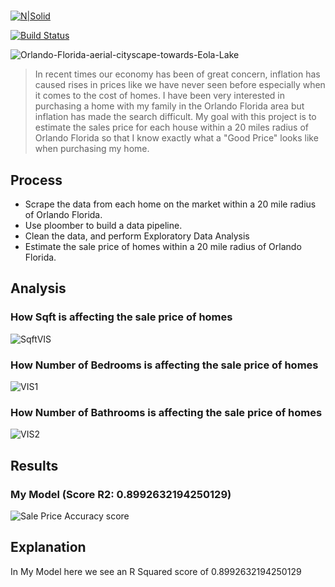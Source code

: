 
# 

[![N|Solid](https://cldup.com/dTxpPi9lDf.thumb.png)](https://nodesource.com/products/nsolid)

[![Build Status](https://travis-ci.org/joemccann/dillinger.svg?branch=master)](https://travis-ci.org/joemccann/dillinger)

![Orlando-Florida-aerial-cityscape-towards-Eola-Lake](https://user-images.githubusercontent.com/31329300/198492770-4db960a5-9384-4cc4-802d-5d468207a0d4.png)

>In recent times our economy has been of great concern, inflation has caused rises in prices like we have never seen before especially when it comes to the cost of homes. I have been very interested in purchasing a home with my family in the Orlando Florida area but inflation has made the search difficult. My goal with this project is to estimate the sales price for each house within a 20 miles radius of Orlando Florida so that I know exactly what a "Good Price" looks like when purchasing my home.

## Process

- Scrape the data from each home on the market within a 20 mile radius of Orlando Florida. 
- Use ploomber to build a data pipeline.
- Clean the data, and perform Exploratory Data Analysis 
- Estimate the sale price of homes within a 20 mile radius of Orlando Florida.

## Analysis

### How Sqft is affecting the sale price of homes
![SqftVIS](https://user-images.githubusercontent.com/31329300/220726343-212724a7-1add-4d79-9995-c9ac8f5edb61.png)
### How Number of Bedrooms is affecting the sale price of homes
![VIS1](https://user-images.githubusercontent.com/31329300/220730981-fa6bf95b-a86d-41a2-90af-1a64237e7f07.png)
### How Number of Bathrooms is affecting the sale price of homes
![VIS2](https://user-images.githubusercontent.com/31329300/220731572-a68ec7bc-ad04-48de-a764-0569982d9ede.png)


## Results

### My Model (Score R2: 0.8992632194250129)
![Sale Price Accuracy score](https://user-images.githubusercontent.com/31329300/220711508-e2520c1d-05f1-469a-baf6-3bf8bba23054.png)

## Explanation 

In My Model here we see an R Squared score of 0.8992632194250129

